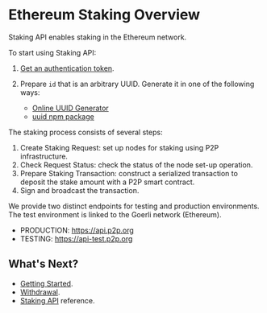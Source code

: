 # Ethereum Staking Overview

Staking API enables staking in the Ethereum network.

To start using Staking API:

1. [Get an authentication token](doc:authentication).
2. Prepare `id` that is an arbitrary UUID. Generate it in one of the following ways:

    - [Online UUID Generator](https://www.uuidgenerator.net/)
    - [uuid npm package](https://www.npmjs.com/package/uuid)

The staking process consists of several steps:

1. Create Staking Request: set up nodes for staking using P2P infrastructure.
2. Check Request Status: check the status of the node set-up operation.
3. Prepare Staking Transaction: construct a serialized transaction to deposit the stake amount with a P2P smart contract.
4. Sign and broadcast the transaction.

We provide two distinct endpoints for testing and production environments. The test environment is linked to the Goerli network (Ethereum).

- PRODUCTION: https://api.p2p.org
- TESTING: https://api-test.p2p.org

## What's Next?

- [Getting Started]().
- [Withdrawal]().
- [Staking API](ref:ethereum) reference.
